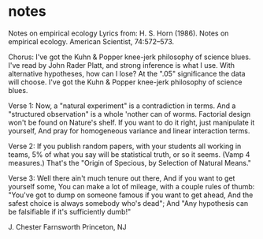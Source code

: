 notes
=====

Notes on empirical ecology
Lyrics from: H. S. Horn (1986). Notes on empirical ecology. American Scientist, 74:572–573.

Chorus:
I've got the Kuhn & Popper knee-jerk philosophy of science blues.
I've read by John Rader Platt, and strong inference is what I use.
With alternative hypotheses, how can I lose?
At the ".05" significance the data will choose.
I've got the Kuhn & Popper knee-jerk philosophy of science blues.

Verse 1:
Now, a "natural experiment" is a contradiction in terms.
And a "structured observation" is a whole 'nother can of worms.
Factorial design won't be found on Nature's shelf.
If you want to do it right, just manipulate it yourself,
And pray for homogeneous variance and linear interaction terms.

Verse 2:
If you publish random papers, with your students all working in teams,
5% of what you say will be statistical truth, or so it seems.
(Vamp 4 measures.)
That's the "Origin of Specious, by Selection of Natural Means."

Verse 3:
Well there ain't much tenure out there,
And if you want to get yourself some,
You can make a lot of mileage, with a couple rules of thumb:
"You've got to dump on someone famous if you want to get ahead,
And the safest choice is always somebody who's dead";
And "Any hypothesis can be falsifiable if it's sufficiently dumb!"

J. Chester Farnsworth
Princeton, NJ
